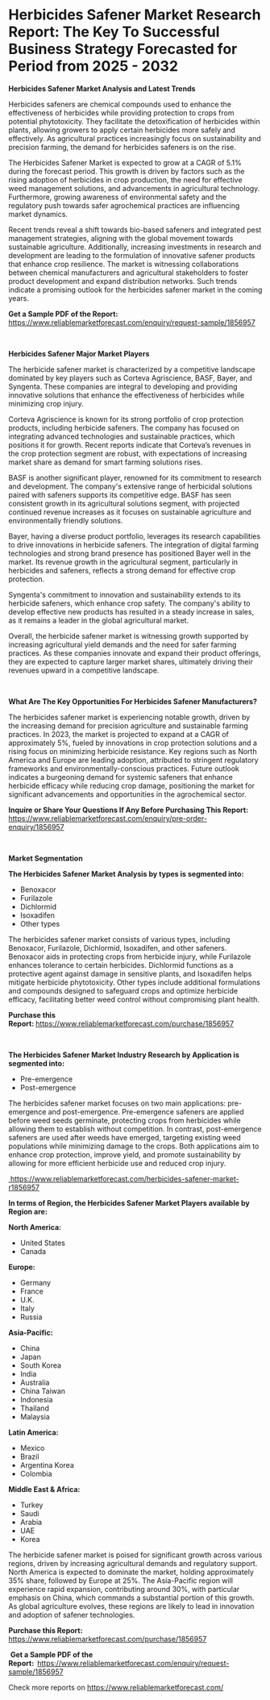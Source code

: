 <p><h1>Herbicides Safener Market Research Report: The Key To Successful Business Strategy Forecasted for Period from 2025 - 2032</h1></p><p><strong>Herbicides Safener Market Analysis and Latest Trends</strong></p>
<p><p>Herbicides safeners are chemical compounds used to enhance the effectiveness of herbicides while providing protection to crops from potential phytotoxicity. They facilitate the detoxification of herbicides within plants, allowing growers to apply certain herbicides more safely and effectively. As agricultural practices increasingly focus on sustainability and precision farming, the demand for herbicides safeners is on the rise.</p><p>The Herbicides Safener Market is expected to grow at a CAGR of 5.1% during the forecast period. This growth is driven by factors such as the rising adoption of herbicides in crop production, the need for effective weed management solutions, and advancements in agricultural technology. Furthermore, growing awareness of environmental safety and the regulatory push towards safer agrochemical practices are influencing market dynamics.</p><p>Recent trends reveal a shift towards bio-based safeners and integrated pest management strategies, aligning with the global movement towards sustainable agriculture. Additionally, increasing investments in research and development are leading to the formulation of innovative safener products that enhance crop resilience. The market is witnessing collaborations between chemical manufacturers and agricultural stakeholders to foster product development and expand distribution networks. Such trends indicate a promising outlook for the herbicides safener market in the coming years.</p></p>
<p><strong>Get a Sample PDF of the Report:&nbsp;</strong> <a href="https://www.reliablemarketforecast.com/enquiry/request-sample/1856957?utm_campaign=3089&utm_medium=2&utm_source=Github&utm_content=ia&utm_term=30032025&utm_id=herbicides-safener">https://www.reliablemarketforecast.com/enquiry/request-sample/1856957</a></p>
<p>&nbsp;</p>
<p><strong>Herbicides Safener Major Market Players</strong></p>
<p><p>The herbicide safener market is characterized by a competitive landscape dominated by key players such as Corteva Agriscience, BASF, Bayer, and Syngenta. These companies are integral to developing and providing innovative solutions that enhance the effectiveness of herbicides while minimizing crop injury.</p><p>Corteva Agriscience is known for its strong portfolio of crop protection products, including herbicide safeners. The company has focused on integrating advanced technologies and sustainable practices, which positions it for growth. Recent reports indicate that Corteva’s revenues in the crop protection segment are robust, with expectations of increasing market share as demand for smart farming solutions rises.</p><p>BASF is another significant player, renowned for its commitment to research and development. The company's extensive range of herbicidal solutions paired with safeners supports its competitive edge. BASF has seen consistent growth in its agricultural solutions segment, with projected continued revenue increases as it focuses on sustainable agriculture and environmentally friendly solutions.</p><p>Bayer, having a diverse product portfolio, leverages its research capabilities to drive innovations in herbicide safeners. The integration of digital farming technologies and strong brand presence has positioned Bayer well in the market. Its revenue growth in the agricultural segment, particularly in herbicides and safeners, reflects a strong demand for effective crop protection.</p><p>Syngenta's commitment to innovation and sustainability extends to its herbicide safeners, which enhance crop safety. The company's ability to develop effective new products has resulted in a steady increase in sales, as it remains a leader in the global agricultural market.</p><p>Overall, the herbicide safener market is witnessing growth supported by increasing agricultural yield demands and the need for safer farming practices. As these companies innovate and expand their product offerings, they are expected to capture larger market shares, ultimately driving their revenues upward in a competitive landscape.</p></p>
<p>&nbsp;</p>
<p><strong>What Are The Key Opportunities For Herbicides Safener Manufacturers?</strong></p>
<p><p>The herbicides safener market is experiencing notable growth, driven by the increasing demand for precision agriculture and sustainable farming practices. In 2023, the market is projected to expand at a CAGR of approximately 5%, fueled by innovations in crop protection solutions and a rising focus on minimizing herbicide resistance. Key regions such as North America and Europe are leading adoption, attributed to stringent regulatory frameworks and environmentally-conscious practices. Future outlook indicates a burgeoning demand for systemic safeners that enhance herbicide efficacy while reducing crop damage, positioning the market for significant advancements and opportunities in the agrochemical sector.</p></p>
<p><strong>Inquire or Share Your Questions If Any Before Purchasing This Report:</strong> <a href="https://www.reliablemarketforecast.com/enquiry/pre-order-enquiry/1856957?utm_campaign=3089&utm_medium=2&utm_source=Github&utm_content=ia&utm_term=30032025&utm_id=herbicides-safener">https://www.reliablemarketforecast.com/enquiry/pre-order-enquiry/1856957</a></p>
<p>&nbsp;</p>
<p><strong>Market Segmentation</strong></p>
<p><strong>The Herbicides Safener Market Analysis by types is segmented into:</strong></p>
<p><ul><li>Benoxacor</li><li>Furilazole</li><li>Dichlormid</li><li>Isoxadifen</li><li>Other types</li></ul></p>
<p><p>The herbicides safener market consists of various types, including Benoxacor, Furilazole, Dichlormid, Isoxadifen, and other safeners. Benoxacor aids in protecting crops from herbicide injury, while Furilazole enhances tolerance to certain herbicides. Dichlormid functions as a protective agent against damage in sensitive plants, and Isoxadifen helps mitigate herbicide phytotoxicity. Other types include additional formulations and compounds designed to safeguard crops and optimize herbicide efficacy, facilitating better weed control without compromising plant health.</p></p>
<p><strong>Purchase this Report:&nbsp;</strong><a href="https://www.reliablemarketforecast.com/purchase/1856957?utm_campaign=3089&utm_medium=2&utm_source=Github&utm_content=ia&utm_term=30032025&utm_id=herbicides-safener">https://www.reliablemarketforecast.com/purchase/1856957</a></p>
<p>&nbsp;</p>
<p><strong>The Herbicides Safener Market Industry Research by Application is segmented into:</strong></p>
<p><ul><li>Pre-emergence</li><li>Post-emergence</li></ul></p>
<p><p>The herbicides safener market focuses on two main applications: pre-emergence and post-emergence. Pre-emergence safeners are applied before weed seeds germinate, protecting crops from herbicides while allowing them to establish without competition. In contrast, post-emergence safeners are used after weeds have emerged, targeting existing weed populations while minimizing damage to the crops. Both applications aim to enhance crop protection, improve yield, and promote sustainability by allowing for more efficient herbicide use and reduced crop injury.</p></p>
<p><a href="https://www.reliablemarketforecast.com/herbicides-safener-market-r1856957?utm_campaign=3089&utm_medium=2&utm_source=Github&utm_content=ia&utm_term=30032025&utm_id=herbicides-safener">&nbsp;https://www.reliablemarketforecast.com/herbicides-safener-market-r1856957</a></p>
<p><strong>In terms of Region, the Herbicides Safener Market Players available by Region are:</strong></p>
<p>
    <p> <strong> North America: </strong>
        <ul>
            <li>United States</li>
            <li>Canada</li>
        </ul>
        </p> 
    <p> <strong> Europe: </strong>
        <ul>
            <li>Germany</li>
            <li>France</li>
            <li>U.K.</li>
            <li>Italy</li>
            <li>Russia</li>
        </ul>
        </p> 
    <p> <strong> Asia-Pacific: </strong>
        <ul>
            <li>China</li>
            <li>Japan</li>
            <li>South Korea</li>
            <li>India</li>
            <li>Australia</li>
            <li>China Taiwan</li>
            <li>Indonesia</li>
            <li>Thailand</li>
            <li>Malaysia</li>
        </ul>
        </p> 
    <p> <strong> Latin America: </strong>
        <ul>
            <li>Mexico</li>
            <li>Brazil</li>
            <li>Argentina Korea</li>
            <li>Colombia</li>
        </ul>
        </p> 
    <p> <strong> Middle East & Africa: </strong>
        <ul>
            <li>Turkey</li>
            <li>Saudi</li>
            <li>Arabia</li>
            <li>UAE</li>
            <li>Korea</li>
        </ul>
    </p>
    </p>
<p><p>The herbicide safener market is poised for significant growth across various regions, driven by increasing agricultural demands and regulatory support. North America is expected to dominate the market, holding approximately 35% share, followed by Europe at 25%. The Asia-Pacific region will experience rapid expansion, contributing around 30%, with particular emphasis on China, which commands a substantial portion of this growth. As global agriculture evolves, these regions are likely to lead in innovation and adoption of safener technologies.</p></p>
<p><strong>Purchase this Report: </strong><a href="https://www.reliablemarketforecast.com/purchase/1856957?utm_campaign=3089&utm_medium=2&utm_source=Github&utm_content=ia&utm_term=30032025&utm_id=herbicides-safener">https://www.reliablemarketforecast.com/purchase/1856957</a></p>
<p>&nbsp;<strong>Get a Sample PDF of the Report:&nbsp;&nbsp;</strong><a href="https://www.reliablemarketforecast.com/enquiry/request-sample/1856957?utm_campaign=3089&utm_medium=2&utm_source=Github&utm_content=ia&utm_term=30032025&utm_id=herbicides-safener">https://www.reliablemarketforecast.com/enquiry/request-sample/1856957</a></p>
<p><strong></strong></p>
<p>Check more reports on <a href="https://www.reliablemarketforecast.com/?utm_campaign=3089&utm_medium=2&utm_source=Github&utm_content=ia&utm_term=30032025&utm_id=herbicides-safener">https://www.reliablemarketforecast.com/</a></p>